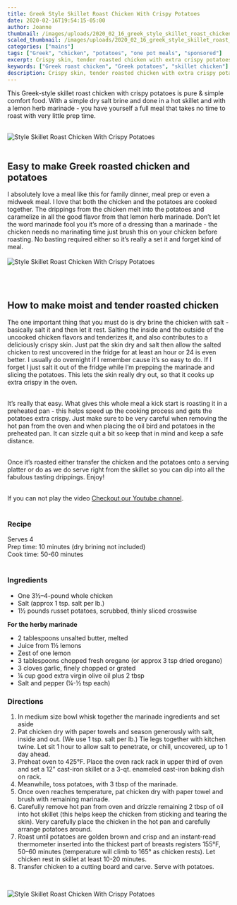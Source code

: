 ```yaml
---
title: Greek Style Skillet Roast Chicken With Crispy Potatoes
date: 2020-02-16T19:54:15-05:00
author: Joanne
thumbnail: /images/uploads/2020_02_16_greek_style_skillet_roast_chicken_with_crispy_potatoes_1.jpg
scaled_thumbnail: /images/uploads/2020_02_16_greek_style_skillet_roast_chicken_with_crispy_potatoes_0.jpg
categories: ["mains"]
tags: ["Greek", "chicken", "potatoes", "one pot meals", "sponsored"]
excerpt: Crispy skin, tender roasted chicken with extra crispy potatoes
keywords: ["Greek roast chicken", "Greek potatoes", "skillet chicken"]
description: Crispy skin, tender roasted chicken with extra crispy potatoes
---
```


This Greek-style skillet roast chicken with crispy potatoes is pure & simple comfort food. With a simple dry salt brine and done in a hot skillet and with a lemon herb marinade - you have yourself a full meal that takes no time to roast with very little prep time. 
</br>
</br>

![Style Skillet Roast Chicken With Crispy Potatoes](/images/uploads/2020_02_16_greek_style_skillet_roast_chicken_with_crispy_potatoes_2.jpg)
</br>
</br>

## Easy to make Greek roasted chicken and potatoes
I absolutely love a meal like this for family dinner, meal prep or even a midweek meal. I love that both the chicken and the potatoes are cooked together. The drippings from the chicken melt into the potatoes and caramelize in all the good flavor from that lemon herb marinade. Don’t let the word marinade fool you it’s more of a dressing than a marinade - the chicken needs no marinating time just brush this on your chicken before roasting. No basting required either so it’s really a set it and forget kind of meal. 
</br>
</br> 
![Style Skillet Roast Chicken With Crispy Potatoes](/images/uploads/2020_02_16_greek_style_skillet_roast_chicken_with_crispy_potatoes_3.jpg)
<!-- {{< youtube f7GcZaK9t_E >}} -->
</br>
</br>

## How to make moist and tender roasted chicken
The one important thing that you must do is dry brine the chicken with salt - basically salt it  and then let it rest. Salting the inside and the outside of the uncooked chicken flavors and tenderizes it, and also contributes to a deliciously crispy skin. Just pat the skin dry and salt then allow the salted chicken to rest uncovered in the fridge for at least an hour or 24 is even better. I usually do overnight if I remember cause it’s so easy to do. If I forget I just salt it out of the fridge while I’m prepping the marinade and slicing the potatoes. This lets the skin really dry out, so that it cooks up extra crispy in the oven.
</br>
</br>

It’s really that easy. What gives this whole meal a kick start is roasting it in a preheated pan - this helps speed up the cooking process and gets the potatoes extra crispy. Just make sure to be very careful when removing the hot pan from the oven and when placing the oil bird and potatoes in the preheated pan. It can sizzle quit a bit so keep that in mind and keep a safe distance. 
</br>
</br>

Once it’s roasted either transfer the chicken and the potatoes onto a serving platter or do as we do serve right from the skillet so you can dip into all the fabulous tasting drippings. Enjoy! 
</br>
</br>
<div class="mv-video-target mv-video-id-lsjp8ltdsmhczbjb5kqs" data-video-id="lsjp8ltdsmhczbjb5kqs" data-volume="70" data-ratio="16:9"></div>
If you can not play the video <span class="highlight"><a href="https://youtu.be/f7GcZaK9t_Eg">Checkout our Youtube channel</a></span>.
</br>
</br>

### Recipe
Serves 4  
Prep time: <meta itemprop="prepTime" content="PT10M">10 minutes (dry brining not included)  
Cook time: <meta itemprop="cookTime" content="PT50M">50-60 minutes  
</br>

### Ingredients 

* <span itemprop="ingredients">One 3½–4-pound whole chicken</span>
* <span itemprop="ingredients">Salt (approx 1 tsp. salt per lb.)</span>
* <span itemprop="ingredients">1½ pounds russet potatoes, scrubbed, thinly sliced crosswise</span>

__For the herby marinade__

* <span itemprop="ingredients">2 tablespoons unsalted butter, melted</span>
* <span itemprop="ingredients">Juice from 1½ lemons</span>
* <span itemprop="ingredients">Zest of one lemon</span>
* <span itemprop="ingredients">3 tablespoons chopped fresh oregano (or approx 3 tsp dried oregano) </span>
* <span itemprop="ingredients">3 cloves garlic, finely chopped or grated </span>
* <span itemprop="ingredients">&frac14; cup good extra virgin olive oil plus 2 tbsp </span>
* <span itemprop="ingredients">Salt and pepper (&frac14;-½ tsp each)</span>


### Directions

1. <span itemprop="recipeInstructions">In medium size bowl whisk together the marinade ingredients and set aside </span>
1. <span itemprop="recipeInstructions">Pat chicken dry with paper towels and season generously with salt, inside and out. (We use 1 tsp. salt per lb.) </span>Tie legs together with kitchen twine. Let sit 1 hour to allow salt to penetrate, or chill, uncovered, up to 1 day ahead.
1. <span itemprop="recipeInstructions">Preheat oven to 425°F. Place the oven rack rack in upper third of oven and set a 12" cast-iron skillet or a </span>3-qt. enameled cast-iron baking dish on rack.
1. <span itemprop="recipeInstructions">Meanwhile, toss potatoes, with 3 tbsp of the marinade. </span>
1. <span itemprop="recipeInstructions">Once oven reaches temperature, pat chicken dry with paper towel and brush with remaining marinade. </span>
2. <span itemprop="recipeInstructions">Carefully remove hot pan from oven and drizzle remaining 2 tbsp of oil into hot skillet (this helps keep the </span>chicken from sticking and tearing the skin). Very carefully place the chicken in the hot pan and carefully arrange potatoes around. 
3. <span itemprop="recipeInstructions">Roast until potatoes are golden brown and crisp and an instant-read thermometer inserted into the thickest part </span>of breasts registers 155°F, 50–60 minutes (temperature will climb to 165° as chicken rests). Let chicken rest in skillet at least 10-20 minutes. 
1. <span itemprop="recipeInstructions">Transfer chicken to a cutting board and carve. Serve with potatoes. </span>

</span>
</br>

![Style Skillet Roast Chicken With Crispy Potatoes](/images/uploads/2020_02_16_greek_style_skillet_roast_chicken_with_crispy_potatoes_4.jpg)